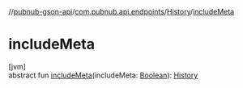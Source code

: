 //[pubnub-gson-api](../../../index.md)/[com.pubnub.api.endpoints](../index.md)/[History](index.md)/[includeMeta](include-meta.md)

# includeMeta

[jvm]\
abstract fun [includeMeta](include-meta.md)(includeMeta: [Boolean](https://kotlinlang.org/api/latest/jvm/stdlib/kotlin/-boolean/index.html)): [History](index.md)
